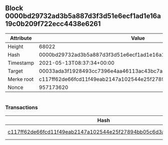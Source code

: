 ## Block 0000bd29732ad3b5a887d3f3d51e6ecf1ad1e16a19c0b209f722ecc4438e6261

Attribute | Value
--- | ---
Height | 68022
Hash | 0000bd29732ad3b5a887d3f3d51e6ecf1ad1e16a19c0b209f722ecc4438e6261
Timestamp | 2021-05-13T08:37:34+00:00
Target | 00033ada3f1928493cc7396e4aa46113ac43bc7ac52aab5d08e3934913716f64
Merke root | c117ff62de66fcd11f49eab2147a102544e25f27894bb05c6d3a749f04c4e0cf
Nonce | 957173620

```

```

### Transactions

Hash | Amount
--- | ---
[c117ff62de66fcd11f49eab2147a102544e25f27894bb05c6d3a749f04c4e0cf](c117ff62de66fcd11f49eab2147a102544e25f27894bb05c6d3a749f04c4e0cf.md) | 10.00000000 SKEPTI 
